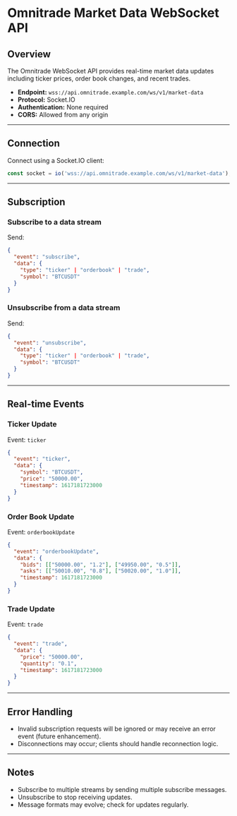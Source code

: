 # Omnitrade Market Data WebSocket API

## Overview
The Omnitrade WebSocket API provides real-time market data updates including ticker prices, order book changes, and recent trades.

- **Endpoint:** `wss://api.omnitrade.example.com/ws/v1/market-data`
- **Protocol:** Socket.IO
- **Authentication:** None required
- **CORS:** Allowed from any origin

---

## Connection
Connect using a Socket.IO client:

```js
const socket = io('wss://api.omnitrade.example.com/ws/v1/market-data');
```

---

## Subscription

### Subscribe to a data stream

Send:

```json
{
  "event": "subscribe",
  "data": {
    "type": "ticker" | "orderbook" | "trade",
    "symbol": "BTCUSDT"
  }
}
```

### Unsubscribe from a data stream

Send:

```json
{
  "event": "unsubscribe",
  "data": {
    "type": "ticker" | "orderbook" | "trade",
    "symbol": "BTCUSDT"
  }
}
```

---

## Real-time Events

### Ticker Update

Event: `ticker`

```json
{
  "event": "ticker",
  "data": {
    "symbol": "BTCUSDT",
    "price": "50000.00",
    "timestamp": 1617181723000
  }
}
```

### Order Book Update

Event: `orderbookUpdate`

```json
{
  "event": "orderbookUpdate",
  "data": {
    "bids": [["50000.00", "1.2"], ["49950.00", "0.5"]],
    "asks": [["50010.00", "0.8"], ["50020.00", "1.0"]],
    "timestamp": 1617181723000
  }
}
```

### Trade Update

Event: `trade`

```json
{
  "event": "trade",
  "data": {
    "price": "50000.00",
    "quantity": "0.1",
    "timestamp": 1617181723000
  }
}
```

---

## Error Handling
- Invalid subscription requests will be ignored or may receive an error event (future enhancement).
- Disconnections may occur; clients should handle reconnection logic.

---

## Notes
- Subscribe to multiple streams by sending multiple subscribe messages.
- Unsubscribe to stop receiving updates.
- Message formats may evolve; check for updates regularly.